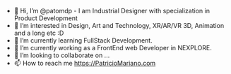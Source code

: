 - 👋 Hi, I’m @patomdp - I am Industrial Designer with specialization in Product Development
- 👀 I’m interested in Design, Art and Technology, XR/AR/VR 3D, Animation and a long etc :D
- 🌱 I’m currently learning FullStack Development.
- 💼 I’m currently working as a FrontEnd web Developer in NEXPLORE.
- 💞️ I’m looking to collaborate on ...
- 📫 How to reach me https://PatricioMariano.com

<!---
patomdp/patomdp is a ✨ special ✨ repository because its `README.md` (this file) appears on your GitHub profile.
You can click the Preview link to take a look at your changes.
--->
